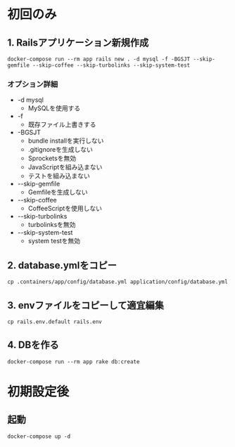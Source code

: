 # 初回のみ
## 1. Railsアプリケーション新規作成
```docker
docker-compose run --rm app rails new . -d mysql -f -BGSJT --skip-gemfile --skip-coffee --skip-turbolinks --skip-system-test
```
### オプション詳細
- -d mysql
  * MySQLを使用する
- -f
  * 既存ファイル上書きする
- -BGSJT
  * bundle installを実行しない
  * .gitignoreを生成しない
  * Sprocketsを無効
  * JavaScriptを組み込まない
  * テストを組み込まない
- --skip-gemfile
  * Gemfileを生成しない
- --skip-coffee
  * CoffeeScriptを使用しない
- --skip-turbolinks
  * turbolinksを無効
- --skip-system-test
  * system testを無効

## 2. database.ymlをコピー
```
cp .containers/app/config/database.yml application/config/database.yml
```

## 3. envファイルをコピーして適宜編集
```
cp rails.env.default rails.env
```

## 4. DBを作る
```docker
docker-compose run --rm app rake db:create
```

# 初期設定後
## 起動
```docker
docker-compose up -d
```

